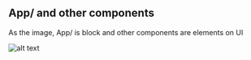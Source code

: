 App/ and other components
---
As the image,
App/ is block and other components are elements on UI 

![alt text](https://github.com/r06942072/pro_emoji/tree/master/img/0425_Block_and_element.png)